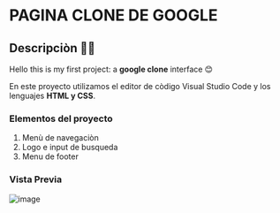 # PAGINA CLONE DE GOOGLE
## Descripciòn 🧠🦾
Hello this is my first project: a **google clone** interface 😊

En este proyecto utilizamos el editor de còdigo Visual Studio Code y los lenguajes **HTML y CSS**.
### Elementos del proyecto
<ol>
  <li>Menù de navegaciòn </li>
  <li>Logo e input de busqueda</li>
  <li>Menu de footer</li>
</ol>

### Vista Previa
![image](https://github.com/AmyNavCar/google-clone1/assets/152136916/a5edc3c6-7fd3-4712-9783-d306acd7ae52)
